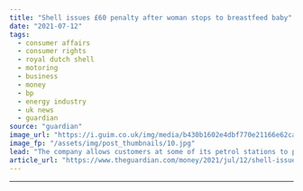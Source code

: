 ```yaml
---
title: "Shell issues £60 penalty after woman stops to breastfeed baby"
date: "2021-07-12"
tags: 
  - consumer affairs
  - consumer rights
  - royal dutch shell
  - motoring
  - business
  - money
  - bp
  - energy industry
  - uk news
  - guardian
source: "guardian"
image_url: "https://i.guim.co.uk/img/media/b430b1602e4dbf770e21166e62caeb2d863cbb22/23_161_1328_797/master/1328.jpg?width=460&quality=85&auto=format&fit=max&s=6db19646b1b77dfda38dd46ed9eb0e95"
image_fp: "/assets/img/post_thumbnails/10.jpg"
lead: "The company allows customers at some of its petrol stations to park for a maximum of 15 minutesI have been sent a £60 parking penalty for spending more than 15 minutes in a Shell petrol station while I breastfed my 12-week-old baby.At the beginning o..."
article_url: "https://www.theguardian.com/money/2021/jul/12/shell-issues-60-penalty-after-woman-stops-to-breastfeed-baby"
---
```


---
